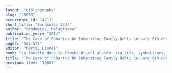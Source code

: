 ```yaml
---
layout: "bibliography"
slug: "19678"
occurrence_id: "4711"
short_title: "Sandowicz 2014"
author: "Sandowicz, Malgorzata"
publication_year: "2014"
title: "The Case of Fubartu: On Inheriting Family Debts in Late 6th-Century Uruk"
pages: "563-571"
editor: "Marti, Lionel"
book: "La famille dans le Proche-Orient ancien: réalités, symbolismes, et images. Proceedings of the 55th Rencontre Assyriologique Internationale at Paris, 6-9 July 2009 (Winona Lake)"
title: "The Case of Fubartu: On Inheriting Family Debts in Late 6th-Century Uruk"
previous_item: "19681"
---
```

